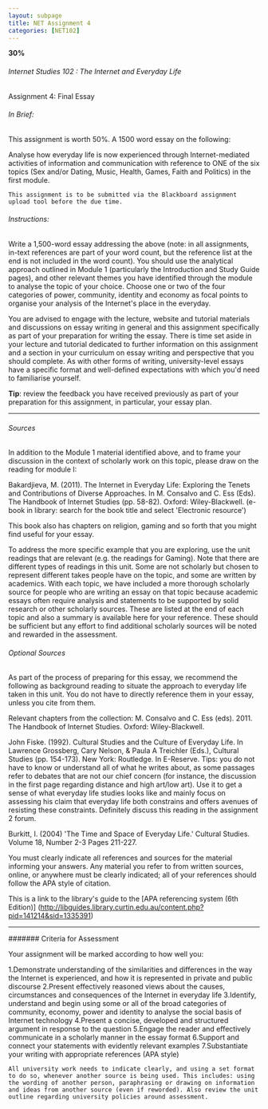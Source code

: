 ```yaml
---
layout: subpage
title: NET Assignment 4
categories: [NET102]
---
```

**30%**
###### Internet Studies 102 : The Internet and Everyday Life

Assignment 4: Final Essay

###### In Brief:

This assignment is worth 50%. A 1500 word essay on the following:

Analyse how everyday life is now experienced through Internet-mediated activities of information and communication with reference to ONE of the six topics (Sex and/or Dating, Music, Health, Games, Faith and Politics) in the first module.

```
This assignment is to be submitted via the Blackboard assignment upload tool before the due time.
```

###### Instructions:

Write a 1,500-word essay addressing the above (note: in all assignments, in-text references are part of your word count, but the reference list at the end is not included in the word count). You should use the analytical approach outlined in Module 1 (particularly the Introduction and Study Guide pages), and other relevant themes you have identified through the module to analyse the topic of your choice. Choose one or two of the four categories of power, community, identity and economy as focal points to organise your analysis of the Internet's place in the everyday.

You are advised to engage with the lecture, website and tutorial materials and discussions on essay writing in general and this assignment specifically as part of your preparation for writing the essay. There is time set aside in your lecture and tutorial dedicated to further information on this assignment and a section in your curriculum on essay writing and perspective that you should complete. As with other forms of writing, university-level essays have a specific format and well-defined expectations with which you'd need to familiarise yourself.


**Tip**: review the feedback you have received previously as part of your preparation for this assignment, in particular, your essay plan.

--- 

###### Sources

In addition to the Module 1 material identified above, and to frame your discussion in the context of scholarly work on this topic, please draw on the reading for module I:

Bakardjieva, M. (2011). The Internet in Everyday Life: Exploring the Tenets and Contributions of Diverse Approaches. In M. Consalvo and C. Ess (Eds). The Handbook of Internet Studies (pp. 58-82). Oxford: Wiley-Blackwell. (e-book in library: search for the book title and select 'Electronic resource')

This book also has chapters on religion, gaming and so forth that you might find useful for your essay.

To address the more specific example that you are exploring, use the unit readings that are relevant (e.g. the readings for Gaming). Note that there are different types of readings in this unit. Some are not scholarly but chosen to represent different takes people have on the topic, and some are written by academics. With each topic, we have included a more thorough scholarly source for people who are writing an essay on that topic because academic essays often require analysis and statements to be supported by solid research or other scholarly sources. These are listed at the end of each topic and also a summary is available here for your reference. These should be sufficient but any effort to find additional scholarly sources will be noted and rewarded in the assessment.

###### Optional Sources

As part of the process of preparing for this essay, we recommend the following as background reading to situate the approach to everyday life taken in this unit. You do not have to directly reference them in your essay, unless you cite from them.

Relevant chapters from the collection: M. Consalvo and C. Ess (eds). 2011. The Handbook of Internet Studies. Oxford: Wiley-Blackwell.

John Fiske. (1992). Cultural Studies and the Culture of Everyday Life. In Lawrence Grossberg, Cary Nelson, & Paula A Treichler (Eds.), Cultural Studies (pp. 154-173). New York: Routledge. In E-Reserve.
 Tips: you do not have to know or understand all of what he writes about, as some passages refer to debates that are not our chief concern (for instance, the discussion in the first page regarding distance and high art/low art). Use it to get a sense of what everyday life studies looks like and mainly focus on assessing his claim that everyday life both constrains and offers avenues of resisting these constraints. Definitely discuss this reading in the assignment 2 forum.

Burkitt, I. (2004) 'The Time and Space of Everyday Life.' Cultural Studies. Volume 18, Number 2-3 Pages 211-227.

You must clearly indicate all references and sources for the material informing your answers. Any material you refer to from written sources, online, or anywhere must be clearly indicated; all of your references should follow the APA style of citation.

This is a link to the library's guide to the [APA referencing system (6th Edition)] (http://libguides.library.curtin.edu.au/content.php?pid=141214&sid=1335391)


---

####### Criteria for Assessment

Your assignment will be marked according to how well you:

1.Demonstrate understanding of the similarities and differences in the way the Internet is experienced, and how it is represented in private and public discourse
2.Present effectively reasoned views about the causes, circumstances and consequences of the Internet in everyday life
3.Identify, understand and begin using some or all of the broad categories of community, economy, power and identity to analyse the social basis of Internet technology
4.Present a concise, developed and structured argument in response to the question
5.Engage the reader and effectively communicate in a scholarly manner in the essay format
6.Support and connect your statements with evidently relevant examples
7.Substantiate your writing with appropriate references (APA style)

```
All university work needs to indicate clearly, and using a set format to do so, whenever another source is being used. This includes: using the wording of another person, paraphrasing or drawing on information and ideas from another source (even if reworded). Also review the unit outline regarding university policies around assessment.
```
